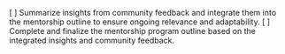 [ ] Summarize insights from community feedback and integrate them into the mentorship outline to ensure ongoing relevance and adaptability.
[ ] Complete and finalize the mentorship program outline based on the integrated insights and community feedback.